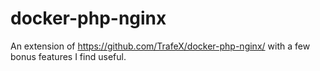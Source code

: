 # docker-php-nginx

An extension of https://github.com/TrafeX/docker-php-nginx/ with a few bonus features I find useful.
